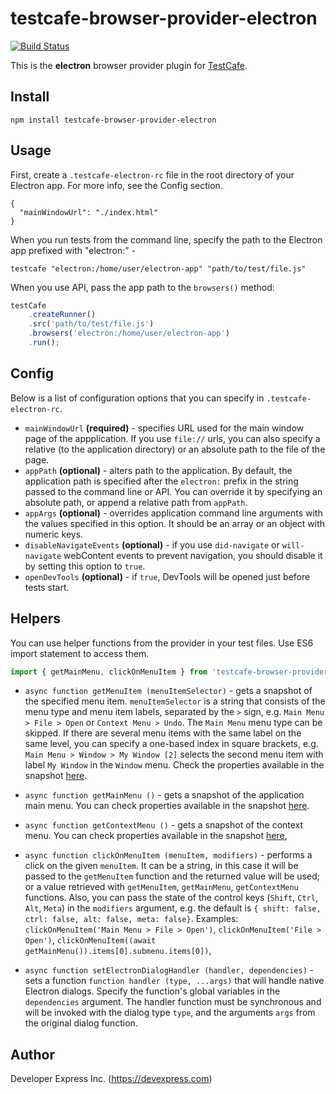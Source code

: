 # testcafe-browser-provider-electron
[![Build Status](https://travis-ci.org/DevExpress/testcafe-browser-provider-electron.svg)](https://travis-ci.org/DevExpress/testcafe-browser-provider-electron)

This is the **electron** browser provider plugin for [TestCafe](http://devexpress.github.io/testcafe).

## Install

```
npm install testcafe-browser-provider-electron
```

## Usage
First, create a `.testcafe-electron-rc` file in the root directory of your Electron app. For more info, see the Config section.
```
{
  "mainWindowUrl": "./index.html"
}
```

When you run tests from the command line, specify the path to the Electron app prefixed with "electron:" -

```
testcafe "electron:/home/user/electron-app" "path/to/test/file.js"
```


When you use API, pass the app path to the `browsers()` method:

```js
testCafe
    .createRunner()
    .src('path/to/test/file.js')
    .browsers('electron:/home/user/electron-app')
    .run();
```

## Config
Below is a list of configuration options that you can specify in `.testcafe-electron-rc`.

 - `mainWindowUrl` __(required)__ - specifies URL used for the main window page of the appplication. 
 If you use `file://` urls, you can also specify a relative (to the application directory) or an absolute path to the file of the page.
 - `appPath` __(optional)__ - alters path to the application. By default, the application path is specified after the `electron:` 
 prefix in the string passed to the command line or API. You can override it by specifying an absolute path, or 
 append a relative path from `appPath`.  
 - `appArgs` __(optional)__ - overrides application command line arguments with the values specified in this option. It should be an array or an object with numeric keys.
 - `disableNavigateEvents` __(optional)__ - if you use `did-navigate` or `will-navigate` webContent events to prevent navigation, you should disable it by setting this option to `true`.
 - `openDevTools` __(optional)__ - if `true`, DevTools will be opened just before tests start.
 
## Helpers
You can use helper functions from the provider in your test files. Use ES6 import statement to access them.
```js
import { getMainMenu, clickOnMenuItem } from 'testcafe-browser-provider-electron';
```
 - `async function getMenuItem (menuItemSelector)` - gets a snapshot of the specified menu item. `menuItemSelector` 
 is a string that consists of the menu type and menu item labels, separated by the `>` sign, e.g. 
 `Main Menu > File > Open` or `Context Menu > Undo`. The `Main Menu` menu type can be skipped. 
 If there are several menu items with the same label on the same level, you can specify a one-based index 
 in square brackets, e.g. `Main Menu > Window > My Window [2]` selects the second menu item with 
 label `My Window` in the `Window` menu. Check the properties available in the snapshot 
 [here](https://github.com/electron/electron/blob/master/docs/api/menu-item.md).
 
 - `async function getMainMenu ()` - gets a snapshot of the application main menu. You can check properties available in the snapshot 
 [here](https://github.com/electron/electron/blob/master/docs/api/menu.md). 
 
 - `async function getContextMenu ()` - gets a snapshot of the context menu. You can check properties available in the snapshot 
 [here](https://github.com/electron/electron/blob/master/docs/api/menu.md), 

 - `async function clickOnMenuItem (menuItem, modifiers)` - performs a click on the given `menuItem`. It can be a string, 
 in this case it will be passed to the `getMenuItem` function and the returned value will be used; or a value retrieved 
 with `getMenuItem`, `getMainMenu`, `getContextMenu` functions. 
 Also, you can pass the state of the control keys (`Shift`, `Ctrl`, `Alt`, `Meta`) in the `modifiers` argument, e.g. the default is 
 `{ shift: false, ctrl: false, alt: false, meta: false}`. Examples: `clickOnMenuItem('Main Menu > File > Open')`,
 `clickOnMenuItem('File > Open')`, `clickOnMenuItem((await getMainMenu()).items[0].submenu.items[0])`,
 
 - `async function setElectronDialogHandler (handler, dependencies)` - sets a function `function handler (type, ...args)` 
 that will handle native Electron dialogs. Specify the function's global variables in the `dependencies` argument. 
 The handler function must be synchronous and will be invoked with the dialog type `type`, and the arguments `args` 
 from the original dialog function.
  
## Author
Developer Express Inc. (https://devexpress.com)
